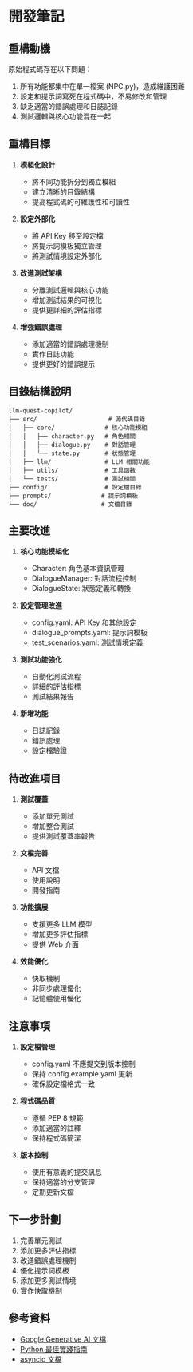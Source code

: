 # 開發筆記

## 重構動機

原始程式碼存在以下問題：
1. 所有功能都集中在單一檔案 (NPC.py)，造成維護困難
2. 設定和提示詞寫死在程式碼中，不易修改和管理
3. 缺乏適當的錯誤處理和日誌記錄
4. 測試邏輯與核心功能混在一起

## 重構目標

1. **模組化設計**
   - 將不同功能拆分到獨立模組
   - 建立清晰的目錄結構
   - 提高程式碼的可維護性和可讀性

2. **設定外部化**
   - 將 API Key 移至設定檔
   - 將提示詞模板獨立管理
   - 將測試情境設定外部化

3. **改進測試架構**
   - 分離測試邏輯與核心功能
   - 增加測試結果的可視化
   - 提供更詳細的評估指標

4. **增強錯誤處理**
   - 添加適當的錯誤處理機制
   - 實作日誌功能
   - 提供更好的錯誤提示

## 目錄結構說明

```
llm-quest-copilot/
├── src/                    # 源代碼目錄
│   ├── core/              # 核心功能模組
│   │   ├── character.py   # 角色相關
│   │   ├── dialogue.py    # 對話管理
│   │   └── state.py       # 狀態管理
│   ├── llm/               # LLM 相關功能
│   ├── utils/             # 工具函數
│   └── tests/             # 測試相關
├── config/                # 設定檔目錄
├── prompts/              # 提示詞模板
└── doc/                  # 文檔目錄
```

## 主要改進

1. **核心功能模組化**
   - Character: 角色基本資訊管理
   - DialogueManager: 對話流程控制
   - DialogueState: 狀態定義和轉換

2. **設定管理改進**
   - config.yaml: API Key 和其他設定
   - dialogue_prompts.yaml: 提示詞模板
   - test_scenarios.yaml: 測試情境定義

3. **測試功能強化**
   - 自動化測試流程
   - 詳細的評估指標
   - 測試結果報告

4. **新增功能**
   - 日誌記錄
   - 錯誤處理
   - 設定檔驗證

## 待改進項目

1. **測試覆蓋**
   - 添加單元測試
   - 增加整合測試
   - 提供測試覆蓋率報告

2. **文檔完善**
   - API 文檔
   - 使用說明
   - 開發指南

3. **功能擴展**
   - 支援更多 LLM 模型
   - 增加更多評估指標
   - 提供 Web 介面

4. **效能優化**
   - 快取機制
   - 非同步處理優化
   - 記憶體使用優化

## 注意事項

1. **設定檔管理**
   - config.yaml 不應提交到版本控制
   - 保持 config.example.yaml 更新
   - 確保設定檔格式一致

2. **程式碼品質**
   - 遵循 PEP 8 規範
   - 添加適當的註釋
   - 保持程式碼簡潔

3. **版本控制**
   - 使用有意義的提交訊息
   - 保持適當的分支管理
   - 定期更新文檔

## 下一步計劃

1. 完善單元測試
2. 添加更多評估指標
3. 改進錯誤處理機制
4. 優化提示詞模板
5. 添加更多測試情境
6. 實作快取機制

## 參考資料

- [Google Generative AI 文檔](https://ai.google.dev/)
- [Python 最佳實踐指南](https://docs.python-guide.org/)
- [asyncio 文檔](https://docs.python.org/3/library/asyncio.html) 